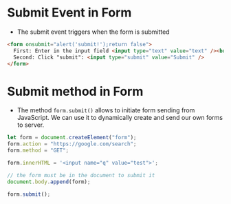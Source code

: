 # Submit Event in Form

- The submit event triggers when the form is submitted

```html
<form onsubmit="alert('submit!');return false">
  First: Enter in the input field <input type="text" value="text" /><br />
  Second: Click "submit": <input type="submit" value="Submit" />
</form>
```

# Submit method in Form

- The method `form.submit()` allows to initiate form sending from JavaScript. We can use it to dynamically create and send our own forms to server.

```js
let form = document.createElement("form");
form.action = "https://google.com/search";
form.method = "GET";

form.innerHTML = '<input name="q" value="test">';

// the form must be in the document to submit it
document.body.append(form);

form.submit();
```

